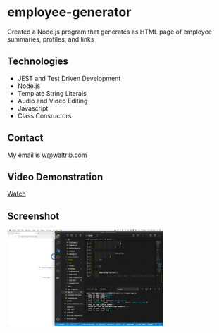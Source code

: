 # employee-generator

Created a Node.js program that generates as HTML page of employee summaries, profiles, and links

## Technologies
- JEST and Test Driven Development
- Node.js
- Template String Literals
- Audio and Video Editing
- Javascript
- Class Consructors

## Contact
My email is w@waltrib.com

## Video Demonstration

[Watch](https://waltribeiro.github.io/node-employee/)

## Screenshot

<img src="img/screenshot.gif" width="70%">